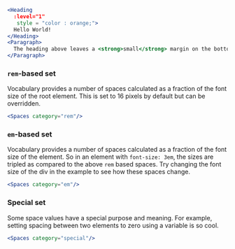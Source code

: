 ```jsx
<Heading
  :level="1"
   style = "color : orange;">
  Hello World!
</Heading>
<Paragraph>
  The heading above leaves a <strong>small</strong> margin on the bottom.
</Paragraph>
```

### `rem`-based set

Vocabulary provides a number of spaces calculated as a fraction of the font size
of the root element. This is set to 16 pixels by default but can be overridden.

```jsx noeditor
<Spaces category="rem"/>
```

### `em`-based set

Vocabulary provides a number of spaces calculated as a fraction of the font size
of the element. So in an element with `font-size: 3em`, the sizes are 
tripled as compared to the above `rem` based spaces. Try changing the font size
of the div in the example to see how these spaces change.

```jsx noeditor
<Spaces category="em"/>
```

### Special set

Some space values have a special purpose and meaning. For example, setting 
spacing between two elements to zero using a variable is so cool.

```jsx noeditor
<Spaces category="special"/>
``` 
